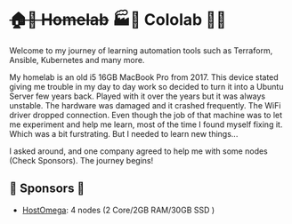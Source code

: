 # ~~🏠💪 Homelab~~ 🏭🦾 Cololab 🥷🚀

Welcome to my journey of learning automation tools such as Terraform, Ansible, Kubernetes and many more.

My homelab is an old i5 16GB MacBook Pro from 2017. This device stated giving me trouble in my day to day work so decided to turn it into a Ubuntu Server few years back. Played with it over the years but it was always unstable. The hardware was damaged and it crashed frequently. The WiFi driver dropped connection. Even though the job of that machine was to let me experiment and help me learn, most of the time I found myself fixing it. Which was a bit furstrating. But I needed to learn new things...

I asked around, and one company agreed to help me with some nodes (Check Sponsors). The journey begins!

## 🤑 Sponsors 💸

- [HostOmega](https://hostomega.com): 4 nodes (2 Core/2GB RAM/30GB SSD )
